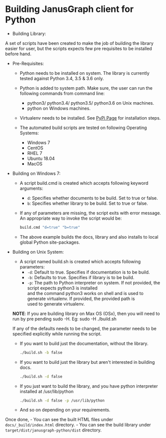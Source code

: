 # Building JanusGraph client for Python

- Building Library:

A set of scripts have been created to make the job of building the library easier for user, but the scripts
expects few pre requisites to be installed before hand. 

- Pre-Requisites:
    - Python needs to be installed on system. The library is currently tested against Python
    3.4, 3.5 & 3.6 only.
    
    - Python is added to system path. Make sure, the user can run the following commands from command line:
        - python3/ python3.4/ python3.5/ python3.6 on Unix machines.
        - python on Windows machines.
        
    - Virtualenv needs to be installed. See [PyPi Page](https://pypi.org/project/virtualenv/) for installation steps.
    
    - The automated build scripts are tested on following Operating Systems:
        - Windows 7
        - CentOS
        - RHEL 7
        - Ubuntu 18.04
        - MacOS
        
- Building on Windows 7:
    - A script build.cmd is created which accepts following keyword arguments:
        - `d`: Specifies whether documents to be build. Set to true or false.
        - `b`: Specifies whether library to be build. Set to true or false.
    
    - If any of parameters are missing, the script exits with error message. 
    An appropriate way to invoke the script would be:
        ```bash
        build.cmd "d=true" "b=true"
        ```
    - The above example builds the docs, library and also installs to local global Python site-packages.

- Building on Unix System:
    - A script named build.sh is created which accepts following parameters:
        - `-d`: Default to true. Specifies if documentation is to be build.
        - `-b`: Defaults to true. Specifies if library is to be build.
        - `-p`: The path to Python interpreter on system. If not provided, the script expects python3 is installed\
         and the command python3 works on shell and is used to generate virtualenv. If provided, the provided path is \
         used to generate virtualenv.
        
    **NOTE**: If you are building library on Max OS (OSx), then you will need to run by pre pending sudo -H. 
    Eg: sudo -H ./build.sh
    
    If any of the defaults needs to be changed, the parameter needs to be specified explicitly while running the script.
    
     - If you want to build just the documentation, without the library.
        ```bash
        ./build.sh -b false
        ```
        
     - If you want to build just the library but aren't interested in building docs.
        ```bash
        ./build.sh -d false
        ```
        
     - If you just want to build the library, and you have python interpreter installed at /usr/lib/python
        ```bash
        ./build.sh -d false -p /usr/lib/python
        ```
        
     - And so on depending on your requirements.

Once done, 
    - You can see the built HTML files under `docs/_build/index.html` directory.
    - You can see the build library under `target/dist/janusgraph-python/dist` directory. 
